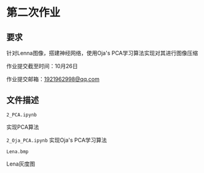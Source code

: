 # 第二次作业
## 要求
针对Lenna图像，搭建神经网络，使用Oja's PCA学习算法实现对其进行图像压缩

作业提交截至时间：10月26日

作业提交邮箱：1921962998@qq.com

## 文件描述

`2_PCA.ipynb`

实现PCA算法

`2_Oja_PCA.ipynb`
实现Oja's PCA学习算法

`Lena.bmp`

Lena灰度图
